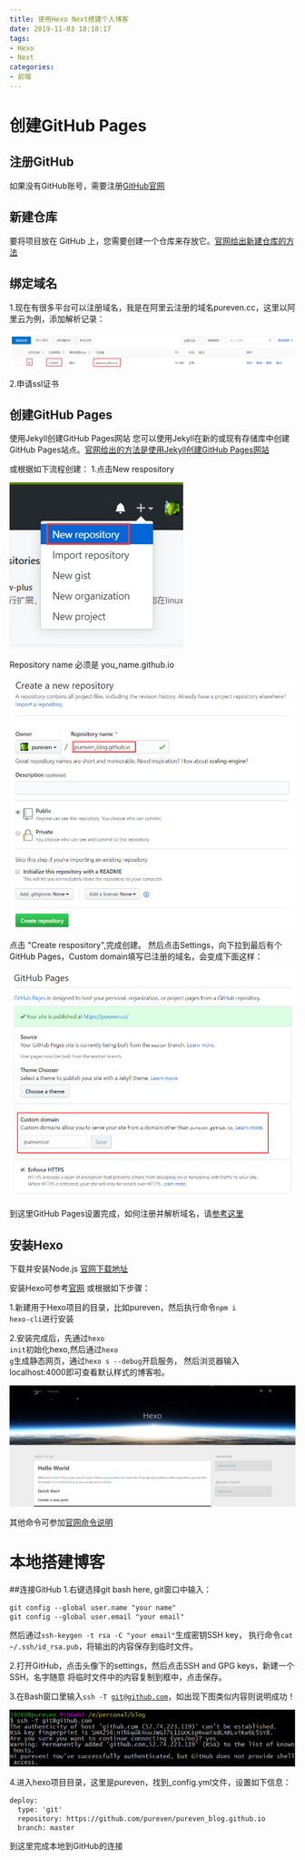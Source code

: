 ```yaml
---
title: 使用Hexo Next搭建个人博客
date: 2019-11-03 18:18:17
tags: 
- Hexo
- Next
categories: 
- 前端
---
```


# 创建GitHub Pages

## 注册GitHub
如果没有GitHub账号，需要注册[GitHub官网](https://github.com/)

## 新建仓库
要将项目放在 GitHub 上，您需要创建一个仓库来存放它。[官网给出新建仓库的方法](https://help.github.com/cn/github/getting-started-with-github/create-a-repo)

## 绑定域名

1.现在有很多平台可以注册域名，我是在阿里云注册的域名pureven.cc，这里以阿里云为例，添加解析记录：

![](使用Hexo-Next搭建个人博客/20191103221404.png)

<!-- more -->

2.申请ssl证书

## 创建GitHub Pages
使用Jekyll创建GitHub Pages网站
您可以使用Jekyll在新的或现有存储库中创建GitHub Pages站点。[官网给出的方法是使用Jekyll创建GitHub Pages网站](https://help.github.com/cn/github/working-with-github-pages/creating-a-github-pages-site-with-jekyll)

或根据如下流程创建：
1.点击New respository

![](使用Hexo-Next搭建个人博客/20191103190931.png)

Repository name 必须是 you_name.github.io

![](使用Hexo-Next搭建个人博客/20191103201747.png)

点击 "Create respository",完成创建。 然后点击Settings，向下拉到最后有个GitHub Pages，Custom domain填写已注册的域名，会变成下面这样：

![](使用Hexo-Next搭建个人博客/20191103203159.png)

到这里GitHub Pages设置完成，如何注册并解析域名，请[参考这里](https://www.zhihu.com/question/31377141)

## 安装Hexo

下载并安装Node.js [官网下载地址](http://nodejs.cn/download/) 

安装Hexo可参考[官网](https://hexo.io/zh-cn/docs/index.html#%E5%AE%89%E8%A3%85)
或根据如下步骤：

1.新建用于Hexo项目的目录，比如pureven，然后执行命令<code>npm i hexo-cli</code>进行安装

2.安装完成后，先通过<code>hexo init</code>初始化hexo,然后通过<code>hexo g</code>生成静态网页，通过<code>hexo s --debug</code>开启服务，
然后浏览器输入localhost:4000即可查看默认样式的博客啦。

![](使用Hexo-Next搭建个人博客/20191103205806.png)

其他命令可参加[官网命令说明](https://hexo.io/zh-cn/docs/commands)

# 本地搭建博客

##连接GitHub
1.右键选择git bash here, git窗口中输入：
```
git config --global user.name "your name"
git config --global user.email "your email"
```
然后通过<code>ssh-keygen -t rsa -C "your email"</code>生成密钥SSH key，
执行命令<code>cat ~/.ssh/id_rsa.pub</code>，将输出的内容保存到临时文件。

2.打开GitHub，点击头像下的settings，然后点击SSH and GPG keys，新建一个SSH，名字随意
将临时文件中的内容复制到框中，点击保存。

3.在Bash窗口里输入<code>ssh -T git@github.com</code>，如出现下图类似内容则说明成功！

![](使用Hexo-Next搭建个人博客/20191103211605.png)

4.进入hexo项目目录，这里是pureven，找到_config.yml文件，设置如下信息：
```
deploy:
  type: 'git'
  repository: https://github.com/pureven/pureven_blog.github.io
  branch: master
```

到这里完成本地到GitHub的连接
